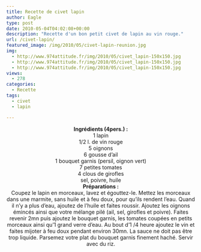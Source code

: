 ```yaml
---
title: Recette de civet lapin
author: Eagle
type: post
date: 2010-05-04T04:02:08+00:00
description: "Recette d'un bon petit civet de lapin au vin rouge."
url: /civet-lapin/
featured_image: /img/2010/05/civet-lapin-reunion.jpg
img:
  - http://www.974attitude.fr/img/2010/05/civet_lapin-150x150.jpg
  - http://www.974attitude.fr/img/2010/05/civet_lapin-150x150.jpg
  - http://www.974attitude.fr/img/2010/05/civet_lapin-150x150.jpg
views:
  - 278
categories:
  - Recette
tags:
  - civet
  - lapin

---
```

<center>
  <strong>Ingrédients (4pers.) : </strong>
</center>


  


<center>
  1 lapin<br /> 1/2 l. de vin rouge<br /> 5 oignons<br /> 6 gousse d&rsquo;ail<br /> 1 bouquet garnis (persil, oignon vert)<br /> 7 petites tomates<br /> 4 clous de girofles<br /> sel, poivre, huile
</center>

<center>
  <strong>Préparations :</strong>
</center>

<center>
  Coupez le lapin en morceaux, lavez et égouttez-le. Mettez les morceaux dans une marmite, sans huile et à feu doux, pour qu&rsquo;ils rendent l&rsquo;eau. Quand il n&rsquo;y a plus d&rsquo;eau, ajoutez de l&rsquo;huile et faites roussir. Ajoutez les oignons émincés ainsi que votre mélange pilé (ail, sel, girofles et poivre). Faites revenir 2mn puis ajoutez le bouquet garnis, les tomates coupées en petits morceaux ainsi qu&rsquo;1 grand verre d&rsquo;eau. Au bout d&rsquo;1 /4 heure ajoutez le vin et faites mijoter à feu doux pendant environ 30mn. La sauce ne doit pas être trop liquide. Parsemez votre plat du bouquet garnis finement haché. Servir avec du riz.
</center>